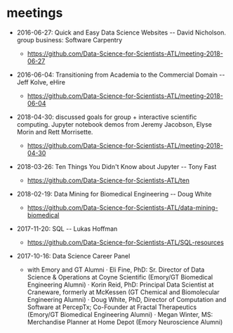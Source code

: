 # meetings

* 2016-06-27: Quick and Easy Data Science Websites -- David Nicholson. group business: Software Carpentry
  - https://github.com/Data-Science-for-Scientists-ATL/meeting-2018-06-27

* 2016-06-04: Transitioning from Academia to the Commercial Domain -- Jeff Kolve, eHire
  - https://github.com/Data-Science-for-Scientists-ATL/meeting-2018-06-04

* 2018-04-30: discussed goals for group + interactive scientific computing. Jupyter notebook demos from Jeremy Jacobson, Elyse Morin and Rett Morrisette.
  - https://github.com/Data-Science-for-Scientists-ATL/meeting-2018-04-30

* 2018-03-26: Ten Things You Didn't Know about Jupyter -- Tony Fast
  - https://github.com/Data-Science-for-Scientists-ATL/ten

* 2018-02-19: Data Mining for Biomedical Engineering -- Doug White
  - https://github.com/Data-Science-for-Scientists-ATL/data-mining-biomedical

* 2017-11-20: SQL -- Lukas Hoffman
  - https://github.com/Data-Science-for-Scientists-ATL/SQL-resources

* 2017-10-16: Data Science Career Panel
  - with Emory and GT Alumni
    · Eli Fine, PhD: Sr. Director of Data Science & Operations at Coyne Scientific (Emory/GT Biomedical Engineering Alumni)
    · Korin Reid, PhD: Principal Data Scientist at Craneware, formerly at McKessen (GT Chemical and Biomolecular Engineering Alumni)
    · Doug White, PhD, Director of Computation and Software at PercepTx; Co-Founder at Fractal Therapeutics (Emory/GT Biomedical Engineering Alumni)
    · Megan Winter, MS: Merchandise Planner at Home Depot (Emory Neuroscience Alumni)


